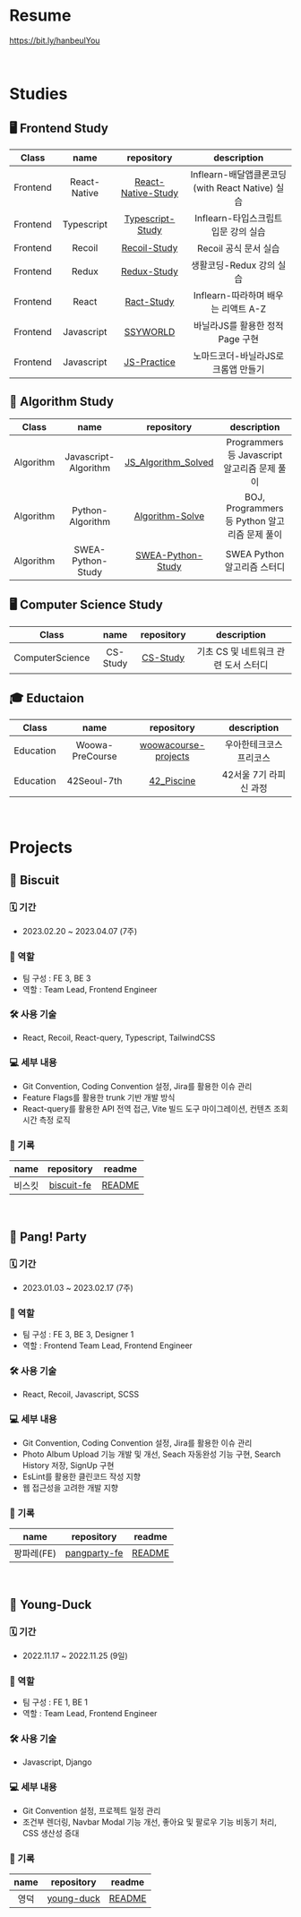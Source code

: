 # Resume

https://bit.ly/hanbeulYou

<br>

# Studies

## 🖥️ Frontend Study

|   Class  |    name      |                               repository                                 |                 description                   |
| :------: | :----------: | :----------------------------------------------------------------------: | :-------------------------------------------: |
| Frontend | React-Native | [React-Native-Study](https://github.com/hanbeulYou/react-native-study)   | Inflearn-배달앱클론코딩(with React Native) 실습 |
| Frontend | Typescript   | [Typescript-Study](https://github.com/hanbeulYou/typescript-study)       | Inflearn-타입스크립트 입문 강의 실습            |
| Frontend | Recoil       | [Recoil-Study](https://github.com/hanbeulYou/recoil-study)               | Recoil 공식 문서 실습                          |
| Frontend | Redux        | [Redux-Study](https://github.com/hanbeulYou/redux-study)                 | 생활코딩-Redux 강의 실습                       |
| Frontend | React        | [Ract-Study](https://github.com/hanbeulYou/inflearn-follow-react)        | Inflearn-따라하며 배우는 리액트 A-Z             |
| Frontend | Javascript   | [SSYWORLD](https://github.com/hanbeulYou/SSYWORLD)                       | 바닐라JS를 활용한 정적 Page 구현                |
| Frontend | Javascript   | [JS-Practice](https://github.com/hanbeulYou/JS_Practice)                 | 노마드코더-바닐라JS로 크롬앱 만들기              |


## 🧠 Algorithm Study

|   Class   |         name         |                               repository                                 |                 description                 |
| :-------: | :------------------: | :----------------------------------------------------------------------: | :-----------------------------------------: |
| Algorithm | Javascript-Algorithm | [JS_Algorithm_Solved](https://github.com/hanbeulYou/JS_Algorithm_Solved) | Programmers 등 Javascript 알고리즘 문제 풀이  |
| Algorithm | Python-Algorithm     | [Algorithm-Solve](https://github.com/hanbeulYou/Algorithm_Solve)         | BOJ, Programmers 등 Python 알고리즘 문제 풀이 |
| Algorithm | SWEA-Python-Study    | [SWEA-Python-Study](https://github.com/hanbeulYou/SWEA-Python-Study)     | SWEA Python 알고리즘 스터디                  |

## 🖥 Computer Science Study

|      Class      |   name   |                       repository                   |             description            |
| :-------------: | :------: | :------------------------------------------------: | :--------------------------------: |
| ComputerScience | CS-Study | [CS-Study](https://github.com/hanbeulYou/CS_STUDY) | 기초 CS 및 네트워크 관련 도서 스터디  |

## 🎓 Eductaion

|   Class   |       name       |                                 repository                                 |      description       |
| :-------: | :--------------: | :------------------------------------------------------------------------: | :--------------------: |
| Education | Woowa-PreCourse  | [woowacourse-projects](https://github.com/hanbeulYou/woowacourse-projects) | 우아한테크코스 프리코스  |
| Education | 42Seoul-7th      | [42_Piscine](https://github.com/hanbeulYou/42_Piscine)                     | 42서울 7기 라피신 과정  |

<br>

# Projects

## 🍪 Biscuit

### 🗓 기간

- 2023.02.20 ~ 2023.04.07 (7주)

### 👥 역할

- 팀 구성 : FE 3, BE 3
- 역할 : Team Lead, Frontend Engineer

### 🛠 사용 기술

- React, Recoil, React-query, Typescript, TailwindCSS

### 💻 세부 내용

- Git Convention, Coding Convention 설정, Jira를 활용한 이슈 관리
- Feature Flags를 활용한 trunk 기반 개발 방식
- React-query를 활용한 API 전역 접근, Vite 빌드 도구 마이그레이션, 컨텐츠 조회 시간 측정 로직

### 📝 기록

| name  |                          repository                          |                                    readme                                       |
| :---: | :----------------------------------------------------------: | :-----------------------------------------------------------------------------: |
| 비스킷 | [biscuit-fe](https://github.com/biscuit-today/v1-frontend)   | [README](https://github.com/biscuit-today/.github/blob/main/profile/README.md) |

<br>

## 🎉 Pang! Party

### 🗓 기간

- 2023.01.03 ~ 2023.02.17 (7주)

### 👥 역할

- 팀 구성 : FE 3, BE 3, Designer 1
- 역할 : Frontend Team Lead, Frontend Engineer

### 🛠 사용 기술

- React, Recoil, Javascript, SCSS

### 💻 세부 내용

- Git Convention, Coding Convention 설정, Jira를 활용한 이슈 관리
- Photo Album Upload 기능 개발 및 개선, Seach 자동완성 기능 구현, Search History 저장, SignUp 구현
- EsLint를 활용한 클린코드 작성 지향
- 웹 접근성을 고려한 개발 지향

### 📝 기록

|    name    |                          repository                          |                                  readme                                      |
| :--------: | :----------------------------------------------------------: | :--------------------------------------------------------------------------: |
| 팡파레(FE) | [pangparty-fe](https://github.com/nyong-nyong/pangparty-fe)  | [README](https://github.com/nyong-nyong/.github/blob/main/profile/README.md) |

<br>

## 🍿 Young-Duck

### 🗓 기간

- 2022.11.17 ~ 2022.11.25 (9일)

### 👥 역할

- 팀 구성 : FE 1, BE 1
- 역할 : Team Lead, Frontend Engineer

### 🛠 사용 기술

- Javascript, Django

### 💻 세부 내용

- Git Convention 설정, 프로젝트 일정 관리
- 조건부 렌더링, Navbar Modal 기능 개선, 좋아요 및 팔로우 기능 비동기 처리, CSS 생산성 증대

### 📝 기록

| name |                       repository                       |                                   readme                                |
| :--: | :----------------------------------------------------: | :---------------------------------------------------------------------: |
| 영덕 | [young-duck](https://github.com/hanbeulYou/young-duck) | [README](https://github.com/hanbeulYou/young-duck/blob/master/README.md) |
